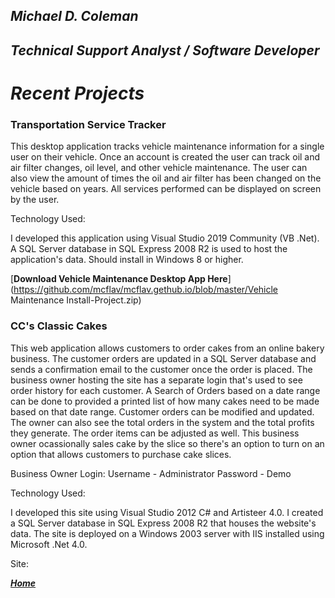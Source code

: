 ## **_Michael D. Coleman_** 
## **_Technical Support Analyst / Software Developer_**

# **_Recent Projects_**

### **Transportation Service Tracker**

This desktop application tracks vehicle maintenance information for a single user on their vehicle. Once an account is created the user can track oil and air filter changes, oil level, and other vehicle maintenance. The user can also view the amount of times the oil and air filter has been changed on the vehicle based on years. All services performed can be displayed on screen by the user. 

Technology Used:

I developed this application using Visual Studio 2019 Community (VB .Net). A SQL Server database in SQL Express 2008 R2 is used to host the application's data. Should install in Windows 8 or higher.

[**Download Vehicle Maintenance Desktop App Here**](https://github.com/mcflav/mcflav.gethub.io/blob/master/Vehicle Maintenance Install-Project.zip) 

### **CC's Classic Cakes**

This web application allows customers to order cakes from an online bakery business. The customer orders are updated in a SQL Server database and sends a confirmation email to the customer once the order is placed. The business owner hosting the site has a separate login that's used to see order history for each customer. A Search of Orders based on a date range can be done to provided a printed list of how many cakes need to be made based on that date range. Customer orders can be modified and updated. The owner can also see the total orders in the system and the total profits they generate. The order items can be adjusted as well. This business owner ocassionally sales cake by the slice so there's an option to turn on an option that allows customers to purchase cake slices.  

 

Business Owner Login: Username - Administrator Password - Demo

Technology Used:

I developed this site using Visual Studio 2012 C# and Artisteer 4.0. I created a SQL Server database in SQL Express 2008 R2 that houses the website's data. The site is deployed on a Windows 2003 server with IIS installed using Microsoft .Net 4.0.

Site:

[**_Home_**](https://github.com/mcflav/mcflav.gethub.io/blob/master/Home.md)
